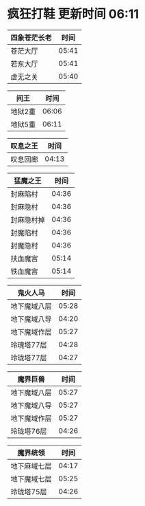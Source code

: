 # 疯狂打鞋 更新时间 06:11

| 四象苍茫长老   | 时间    |
|--------|-------|
| 苍茫大厅 | 05:41 |
| 若东大厅 | 05:41 |
| 虚无之关 | 05:40 |

| 间王   | 时间    |
|--------|-------|
| 地狱2重 | 06:06 |
| 地狱5重 | 06:11 |

| 叹息之王   | 时间    |
|--------|-------|
| 叹息回廊 | 04:13 |

| 猛魔之王   | 时间    |
|--------|-------|
| 封麻陷村 | 04:36 |
| 封麻隐村 | 04:36 |
| 封麻隐村掉 | 04:36 |
| 封魔陷村 | 04:36 |
| 封魔隐村 | 04:36 |
| 扶血魔宫 | 05:14 |
| 铁血魔宫 | 05:14 |

| 鬼火人马   | 时间    |
|--------|-------|
| 地下魔域八层 | 05:28 |
| 地下魔域八导 | 04:20 |
| 地下魔域作层 | 05:27 |
| 玲瑰塔77层 | 04:28 |
| 玲珑塔77层 | 04:27 |

| 魔界巨兽   | 时间    |
|--------|-------|
| 地下魔域八层 | 05:27 |
| 地下魔域八导 | 05:27 |
| 地下魔域作层 | 05:27 |
| 玲珑塔76层 | 04:26 |

| 魔界统领   | 时间    |
|--------|-------|
| 地下麻域七层 | 04:17 |
| 地下魔域七层 | 05:25 |
| 玲珑塔75层 | 04:26 |